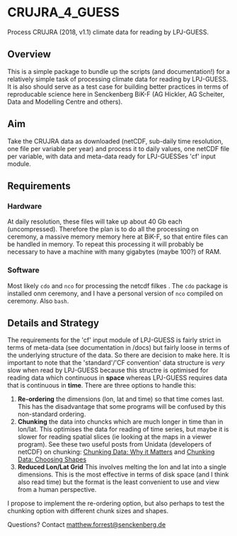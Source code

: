 # CRUJRA_4_GUESS
Process CRUJRA (2018, v1.1) climate data for reading by LPJ-GUESS.

## Overview
This is a simple package to bundle up the scripts (and documentation!) for a relatively simple task of processing climate data for reading by LPJ-GUESS.  It is also should serve as a test case for building better practices in terms of reproducable science here in Senckenberg BiK-F (AG Hickler, AG Scheiter, Data and Modelling Centre and others).

## Aim
Take the CRUJRA data as downloaded (netCDF, sub-daily time resolution, one file per variable per year) and process it to daily values, one netCDF file per variable, with data and meta-data ready for LPJ-GUESSes 'cf' input module.

## Requirements

### Hardware
At daily resolution, these files will take up about 40 Gb each (uncompressed).  Therefore the plan is to do all the processing on ceremony, a massive memory memory here at BiK-F, so that entire files can be handled in memory.  To repeat this processing it will probably be necessary to have a machine with many gigabytes (maybe 100?) of RAM.

### Software
Most likely `cdo` and `nco` for processing the netcdf filkes .  The `cdo` package is installed onm ceremony, and I have a personal version of `nco` compiled on ceremony.  Also `bash`.

## Details and Strategy
The requirements for the 'cf' input module of LPJ-GUESS is fairly strict in terms of meta-data (see documentation in /docs) but fairly loose in terms of the underlying structure of the data.  So there are decision to make here.  It is important to note that the 'standard'/'CF convention' data structure is *very* slow when read by LPJ-GUESS because this structre is optimised for reading data which continuous in **space** whereas LPJ-GUESS requires data that is continuous in **time**.  There are three options to handle this:

1. **Re-ordering** the dimensions (lon, lat and time) so that time comes last.  This has the disadvantage that some programs will be confused by this non-standard ordering.
2. **Chunking**  the data into chuncks which are much longer in time than in lon/lat.  This optimises the data for reading of time series, but maybe it is slower for reading spatial slices (ie looking at the maps in a viewer program).  See these two useful posts from Unidata (developers of netCDF) on chunking: [Chunking Data: Why it Matters](https://www.unidata.ucar.edu/blogs/developer/entry/chunking_data_why_it_matters) and [Chunking Data: Choosing Shapes](https://www.unidata.ucar.edu/blogs/developer/en/entry/chunking_data_choosing_shapes)
3. **Reduced Lon/Lat Grid** This involves melting the lon and lat into a single dimensions.  This is the most effective in terms of disk space (and I think also read time) but the format is the least convenient to use and view from a human perspective. 

I propose to implement the re-ordering option, but also perhaps to test the chunking option with different chunk sizes and shapes.














Questions? Contact matthew.forrest@senckenberg.de











